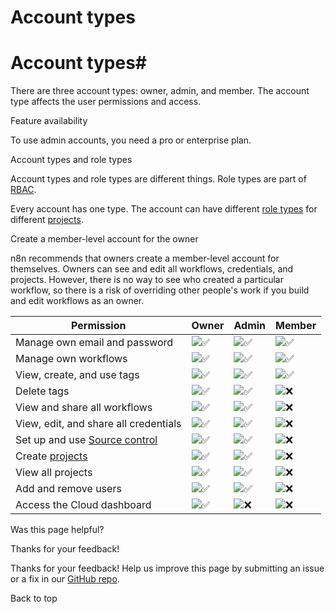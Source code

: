 # Account types

[ ](https://github.com/n8n-io/n8n-docs/edit/main/docs/user-management/account-types.md "Edit this page")

# Account types#

There are three account types: owner, admin, and member. The account type affects the user permissions and access.

Feature availability

To use admin accounts, you need a pro or enterprise plan.

Account types and role types

Account types and role types are different things. Role types are part of [RBAC](../rbac/). 

Every account has one type. The account can have different [role types](../rbac/role-types/) for different [projects](../rbac/projects/).

Create a member-level account for the owner

n8n recommends that owners create a member-level account for themselves. Owners can see and edit all workflows, credentials, and projects. However, there is no way to see who created a particular workflow, so there is a risk of overriding other people's work if you build and edit workflows as an owner.

Permission | Owner | Admin | Member  
---|---|---|---  
Manage own email and password | ![✅](https://cdn.jsdelivr.net/gh/jdecked/twemoji@15.1.0/assets/svg/2705.svg) | ![✅](https://cdn.jsdelivr.net/gh/jdecked/twemoji@15.1.0/assets/svg/2705.svg) | ![✅](https://cdn.jsdelivr.net/gh/jdecked/twemoji@15.1.0/assets/svg/2705.svg)  
Manage own workflows | ![✅](https://cdn.jsdelivr.net/gh/jdecked/twemoji@15.1.0/assets/svg/2705.svg) | ![✅](https://cdn.jsdelivr.net/gh/jdecked/twemoji@15.1.0/assets/svg/2705.svg) | ![✅](https://cdn.jsdelivr.net/gh/jdecked/twemoji@15.1.0/assets/svg/2705.svg)  
View, create, and use tags | ![✅](https://cdn.jsdelivr.net/gh/jdecked/twemoji@15.1.0/assets/svg/2705.svg) | ![✅](https://cdn.jsdelivr.net/gh/jdecked/twemoji@15.1.0/assets/svg/2705.svg) | ![✅](https://cdn.jsdelivr.net/gh/jdecked/twemoji@15.1.0/assets/svg/2705.svg)  
Delete tags | ![✅](https://cdn.jsdelivr.net/gh/jdecked/twemoji@15.1.0/assets/svg/2705.svg) | ![✅](https://cdn.jsdelivr.net/gh/jdecked/twemoji@15.1.0/assets/svg/2705.svg) | ![❌](https://cdn.jsdelivr.net/gh/jdecked/twemoji@15.1.0/assets/svg/274c.svg)  
View and share all workflows | ![✅](https://cdn.jsdelivr.net/gh/jdecked/twemoji@15.1.0/assets/svg/2705.svg) | ![✅](https://cdn.jsdelivr.net/gh/jdecked/twemoji@15.1.0/assets/svg/2705.svg) | ![❌](https://cdn.jsdelivr.net/gh/jdecked/twemoji@15.1.0/assets/svg/274c.svg)  
View, edit, and share all credentials | ![✅](https://cdn.jsdelivr.net/gh/jdecked/twemoji@15.1.0/assets/svg/2705.svg) | ![✅](https://cdn.jsdelivr.net/gh/jdecked/twemoji@15.1.0/assets/svg/2705.svg) | ![❌](https://cdn.jsdelivr.net/gh/jdecked/twemoji@15.1.0/assets/svg/274c.svg)  
Set up and use [Source control](../../source-control-environments/) | ![✅](https://cdn.jsdelivr.net/gh/jdecked/twemoji@15.1.0/assets/svg/2705.svg) | ![✅](https://cdn.jsdelivr.net/gh/jdecked/twemoji@15.1.0/assets/svg/2705.svg) | ![❌](https://cdn.jsdelivr.net/gh/jdecked/twemoji@15.1.0/assets/svg/274c.svg)  
Create [projects](../rbac/projects/) | ![✅](https://cdn.jsdelivr.net/gh/jdecked/twemoji@15.1.0/assets/svg/2705.svg) | ![✅](https://cdn.jsdelivr.net/gh/jdecked/twemoji@15.1.0/assets/svg/2705.svg) | ![❌](https://cdn.jsdelivr.net/gh/jdecked/twemoji@15.1.0/assets/svg/274c.svg)  
View all projects | ![✅](https://cdn.jsdelivr.net/gh/jdecked/twemoji@15.1.0/assets/svg/2705.svg) | ![✅](https://cdn.jsdelivr.net/gh/jdecked/twemoji@15.1.0/assets/svg/2705.svg) | ![❌](https://cdn.jsdelivr.net/gh/jdecked/twemoji@15.1.0/assets/svg/274c.svg)  
Add and remove users | ![✅](https://cdn.jsdelivr.net/gh/jdecked/twemoji@15.1.0/assets/svg/2705.svg) | ![✅](https://cdn.jsdelivr.net/gh/jdecked/twemoji@15.1.0/assets/svg/2705.svg) | ![❌](https://cdn.jsdelivr.net/gh/jdecked/twemoji@15.1.0/assets/svg/274c.svg)  
Access the Cloud dashboard | ![✅](https://cdn.jsdelivr.net/gh/jdecked/twemoji@15.1.0/assets/svg/2705.svg) | ![❌](https://cdn.jsdelivr.net/gh/jdecked/twemoji@15.1.0/assets/svg/274c.svg) | ![❌](https://cdn.jsdelivr.net/gh/jdecked/twemoji@15.1.0/assets/svg/274c.svg)  
  
Was this page helpful? 

Thanks for your feedback! 

Thanks for your feedback! Help us improve this page by submitting an issue or a fix in our [GitHub repo](https://github.com/n8n-io/n8n-docs). 

Back to top 
